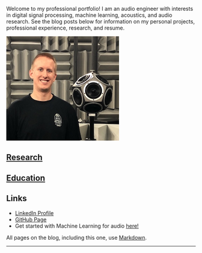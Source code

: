 Welcome to my professional portfolio! I am an audio engineer with interests in digital signal processing, machine learning, acoustics, and audio research. See the blog posts below for information on my personal projects, professional experience, research, and resume.

![](/images/RyanMiller2.jpg)

## [Research](https://rjmiller927.github.io/research/researchPage.html)

## [Education](https://rjmiller927.github.io/education/educationPage.html)

## Links
* [LinkedIn Profile](https://www.linkedin.com/in/ryan-miller-1aa8355a/)
* [GitHub Page](https://github.com/rjmiller927)
* Get started with Machine Learning for audio [here!](https://github.com/drscotthawley/ml-audio-start)


 All pages on the blog, including this one, use [Markdown](https://guides.github.com/features/mastering-markdown/).
 
 ---


